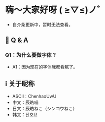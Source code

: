 # 嗨～大家好呀 ( ≥▽≤)ノ゛

* 自介条更新中，暂时无法查看。

## 🤔 Q & A

### Q1：为什么要做字体？

* A1：因为现在的字体我都看腻了。

## ℹ️ 关于昵称

* ASCII：ChenhaoUwU
* 中文：辰皓喵
* 日文：辰皓ねこ（シンコウねこ）
* 韩文：진호묘
